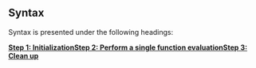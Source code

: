 ## Syntax

Syntax is presented under the following headings:

[<strong>Step 1: Initialization</strong>](#step1)[<strong>Step 2: Perform a single function evaluation</strong>](#step2)[<strong>Step 3: Clean up</strong>](#step3)
